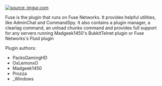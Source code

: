 <a href="http://imgur.com/86ETSQb"><img src="http://i.imgur.com/86ETSQb.png" title="source: imgur.com" /></a>

Fuse is the plugin that runs on Fuse Networks. It provides helpful utilities, like AdminChat and CommandSpy.
It also contains a plugin manager, a clearlag command, an unload chunks command and provides full support for any servers running Madgeek1450's BukkitTelnet plugin or Fuse Networks's Fluid plugin

Plugin authors:
- PacksGamingHD
- OxLemonxO
- Madgeek1450
- Prozza
- _Windows